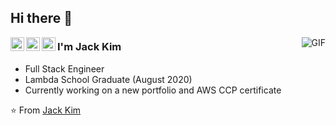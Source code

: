 ## Hi there 🚀 

<a href="https://twitter.com/jskway">
  <img align="left" alt="Jack's Twitter" width="22px" src="https://cdn.jsdelivr.net/npm/simple-icons@v3/icons/twitter.svg" />
</a>
<a href="https://www.linkedin.com/in/jackskim/">
  <img align="left" alt="Jack's Linkedin" width="22px" src="https://cdn.jsdelivr.net/npm/simple-icons@v3/icons/linkedin.svg" />
</a>
<a href="https://github.com/jskway">
  <img align="left" alt="Jack's Github" width="22px" src="https://cdn.jsdelivr.net/npm/simple-icons@v3/icons/github.svg" />
</a>

<img align="right" alt="GIF" src="https://media.giphy.com/media/OVtqvymKkkcTu/giphy.gif" />

### I'm Jack Kim
- Full Stack Engineer
- Lambda School Graduate (August 2020) 
- Currently working on a new portfolio and AWS CCP certificate

⭐️ From [Jack Kim](https://github.com/jskway)
